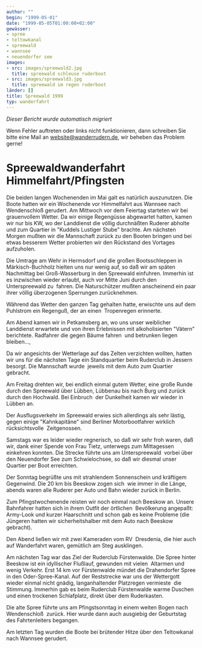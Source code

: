 ```yaml
---
author: ""
begin: "1999-05-01"
date: "1999-05-05T01:00:00+02:00"
gewässer:
- spree
- teltowkanal
- spreewald
- wannsee
- neuendorfer see
images:
- src: images/spreewald2.jpg
  title: spreewald schleuse ruderboot
- src: images/spreewald3.jpg
  title: spreewald im regen ruderboot
länder: []
title: Spreewald 1999
typ: wanderfahrt
---
```



*Dieser Bericht wurde automatisch migriert*

Wenn Fehler auftreten oder links nicht funktionieren, dann schreiben Sie bitte eine Mail an website@wanderrudern.de, wir beheben das Problem gerne!



# Spreewaldwanderfahrt Himmelfahrt/Pfingsten


Die beiden langen Wochenenden im Mai galt es natürlich auszunutzen. Die Boote hatten wir ein Wochenende vor Himmelfahrt aus Wannsee nach Wendenschloß gerudert. Am Mittwoch vor dem Feiertag starteten wir bei  grauenvollem Wetter. Da wir einige Regengüsse abgewartet hatten, kamen wir nur bis KW, wo der Landdienst die völlig durchnäßten Ruderer abholte und zum Quartier in "Kuddels Lustiger Stube" brachte. Am nächsten  Morgen mußten wir die Mannschaft zurück zu den Booten bringen und bei etwas besserem Wetter probierten wir den Rückstand des Vortages aufzuholen.

Die Umtrage am Wehr in Hermsdorf und die großen Bootsschleppen in  Märkisch-Buchholz hielten uns nur wenig auf, so daß wir am späten Nachmittag bei Groß-Wasserburg in den Spreewald einfuhren. Immerhin ist es inzwischen wieder erlaubt, auch vor Mitte Juni durch den Unterspreewald zu  fahren. Die Naturschützer mußten anscheinend ein paar ihrer völlig überzogenen Sperrungen zurücknehmen.

Während das Wetter den ganzen Tag gehalten hatte, erwischte uns auf dem Puhlstrom ein Regenguß, der an einen  Tropenregen erinnerte.

Am Abend kamen wir in Petkamsberg an, wo uns unser weiblicher Landdienst erwartete und von ihren Erlebnissen mit alkoholisierten "Vätern" berichtete. Radfahrer die gegen Bäume fahren  und betrunken liegen bleiben...,

Da wir angesichts der Wetterlage auf das Zelten verzichten wollten, hatten wir uns für die nächsten Tage ein Standquartier beim Ruderclub in Jessern besorgt. Die Mannschaft wurde  jeweils mit dem Auto zum Quartier gebracht.

Am Freitag drehten wir, bei endlich einmal gutem Wetter, eine große Runde durch den Spreewald über Lübben, Lübbenau bis nach Burg und zurück durch den Hochwald. Bei Einbruch  der Dunkelheit kamen wir wieder in Lübben an.

Der Ausflugsverkehr im Spreewald erwies sich allerdings als sehr lästig, gegen einige "Kahnkapitäne" sind Berliner Motorbootfahrer wirklich rücksichtsvolle  Zeitgenossen.

Samstags war es leider wieder regnerisch, so daß wir sehr froh waren, daß wir, dank einer Spende von Frau Tietz, unterwegs zum Mittagessen einkehren konnten. Die Strecke führte uns am Unterspreewald  vorbei über den Neuendorfer See zum Schwielochsee, so daß wir diesmal unser Quartier per Boot erreichten.

Der Sonntag begrüßte uns mit strahlendem Sonnenschein und kräftigem Gegenwind. Die 20 km bis Beeskow zogen sich  wie immer in die Länge, abends waren alle Ruderer per Auto und Bahn wieder zurück in Berlin.

Zum Pfingstwochenende reisten wir noch einmal nach Beeskow an. Unsere Bahnfahrer hatten sich in ihrem Outfit der örtlichen  Bevölkerung angepaßt: Army-Look und kurzer Haarschnitt und schon gab es keine Probleme (die Jüngeren hatten wir sicherheitshalber mit dem Auto nach Beeskow gebracht).

Den Abend ließen wir mit zwei Kameraden vom RV  Dresdenia, die hier auch auf Wanderfahrt waren, gemütlich am Steg ausklingen.

Am nächsten Tag war das Ziel der Ruderclub Fürstenwalde. Die Spree hinter Beeskow ist ein idyllischer Flußlauf, gewunden mit vielen  Altarmen und wenig Verkehr. Erst 14 km vor Fürstenwalde mündet die Drahendorfer Spree in den Oder-Spree-Kanal. Auf der Reststrecke war uns der Wettergott wieder einmal nicht gnädig, langanhaltender Platzregen vermieste  die Stimmung. Immerhin gab es beim Ruderclub Fürstenwalde warme Duschen und einen trockenen Schlafplatz, direkt über dem Ruderkasten.

Die alte Spree führte uns am Pfingstsonntag in einem weiten Bogen nach Wendenschloß  zurück. Hier wurde dann auch ausgiebig der Geburtstag des Fahrtenleiters begangen.

Am letzten Tag wurden die Boote bei brütender Hitze über den Teltowkanal nach Wannsee gerudert.